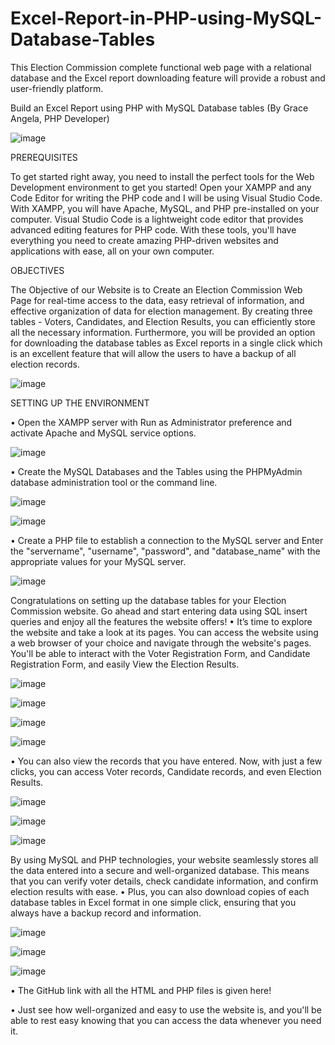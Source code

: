 # Excel-Report-in-PHP-using-MySQL-Database-Tables
This Election Commission complete functional web page with a relational database and the Excel report downloading feature will provide a robust and user-friendly platform.


Build an Excel Report using PHP with MySQL Database tables 
(By Grace Angela, PHP Developer)

![image](https://github.com/GraceAngela/Excel-Report-in-PHP-using-MySQL-Database-Tables/assets/102092378/a2fd6f4f-1cc0-4818-96ff-5d1b91cdcadc)



 
PREREQUISITES 

To get started right away, you need to install the perfect tools for the Web Development environment to get you started! Open your XAMPP and any Code Editor for writing the PHP code and I will be using Visual Studio Code.
With XAMPP, you will have Apache, MySQL, and PHP pre-installed on your computer. Visual Studio Code is a lightweight code editor that provides advanced editing features for PHP code. 
With these tools, you'll have everything you need to create amazing PHP-driven websites and applications with ease, all on your own computer.

OBJECTIVES

The Objective of our Website is to Create an Election Commission Web Page for real-time access to the data, easy retrieval of information, and effective organization of data for election management. By creating three tables - Voters, Candidates, and Election Results, you can efficiently store all the necessary information. 
Furthermore, you will be provided an option for downloading the database tables as Excel reports in a single click which is an excellent feature that will allow the users to have a backup of all election records.

![image](https://github.com/GraceAngela/Excel-Report-in-PHP-using-MySQL-Database-Tables/assets/102092378/e35fc10c-f3bc-4933-94c2-15ad2e042921)

SETTING UP THE ENVIRONMENT 

•	Open the XAMPP server with Run as Administrator preference and activate Apache and MySQL service options.

![image](https://github.com/GraceAngela/Excel-Report-in-PHP-using-MySQL-Database-Tables/assets/102092378/33aad958-4dea-4031-bfb8-ae0276394160)

 
•	Create the MySQL Databases and the Tables using the PHPMyAdmin database administration tool or the command line.

![image](https://github.com/GraceAngela/Excel-Report-in-PHP-using-MySQL-Database-Tables/assets/102092378/9ce68099-48d3-432e-b2b1-cb3973bde75e)

![image](https://github.com/GraceAngela/Excel-Report-in-PHP-using-MySQL-Database-Tables/assets/102092378/9e6c6abb-258d-4edc-a6ac-389f336f0518)

  
•	Create a PHP file to establish a connection to the MySQL server and Enter the "servername", "username", "password", and "database_name" with the appropriate values for your MySQL server. 

![image](https://github.com/GraceAngela/Excel-Report-in-PHP-using-MySQL-Database-Tables/assets/102092378/5a00df22-2811-41af-8443-85913d2b4565)


Congratulations on setting up the database tables for your Election Commission website. Go ahead and start entering data using SQL insert queries and enjoy all the features the website offers!
•	It’s time to explore the website and take a look at its pages. You can access the website using a web browser of your choice and navigate through the website's pages. You'll be able to interact with the Voter Registration Form, and Candidate Registration Form, and easily View the Election Results.

![image](https://github.com/GraceAngela/Excel-Report-in-PHP-using-MySQL-Database-Tables/assets/102092378/3fc85b33-a5a3-4aa1-88f0-9d1efed4f8d5)
 
![image](https://github.com/GraceAngela/Excel-Report-in-PHP-using-MySQL-Database-Tables/assets/102092378/822566c4-2f7f-45d8-894e-c666ad8af855)

![image](https://github.com/GraceAngela/Excel-Report-in-PHP-using-MySQL-Database-Tables/assets/102092378/777ed2d7-5d5a-460b-bec1-b5dfb358709d)

![image](https://github.com/GraceAngela/Excel-Report-in-PHP-using-MySQL-Database-Tables/assets/102092378/9d94fa58-336e-4ed5-b335-b684ad28e537)

 
 
 
•	You can also view the records that you have entered. Now, with just a few clicks, you can access Voter records, Candidate records, and even Election Results.

![image](https://github.com/GraceAngela/Excel-Report-in-PHP-using-MySQL-Database-Tables/assets/102092378/0face23c-de4d-417c-b3af-af9b09dacd7e)

![image](https://github.com/GraceAngela/Excel-Report-in-PHP-using-MySQL-Database-Tables/assets/102092378/9bed9c5a-daa6-4167-a2fd-c43d1a8d28f4)

![image](https://github.com/GraceAngela/Excel-Report-in-PHP-using-MySQL-Database-Tables/assets/102092378/291332ad-f2d4-46cb-93d3-f0ee81dd1afe)

 
 
By using MySQL and PHP technologies, your website seamlessly stores all the data entered into a secure and well-organized database. This means that you can verify voter details, check candidate information, and confirm election results with ease.
•	Plus, you can also download copies of each database tables in Excel format in one simple click, ensuring that you always have a backup record and information.

![image](https://github.com/GraceAngela/Excel-Report-in-PHP-using-MySQL-Database-Tables/assets/102092378/1e53f9b5-13ab-4d38-93be-d77a8dc846f6)

![image](https://github.com/GraceAngela/Excel-Report-in-PHP-using-MySQL-Database-Tables/assets/102092378/0115930a-4efd-4327-a575-c1e1e2626fa1)

![image](https://github.com/GraceAngela/Excel-Report-in-PHP-using-MySQL-Database-Tables/assets/102092378/ae606557-865d-4b98-a1fb-1ad0bbe4f609)


 
 		 
•	The GitHub link with all the HTML and PHP files is given here!

•	Just see how well-organized and easy to use the website is, and you'll be able to rest easy knowing that you can access the data whenever you need it.
